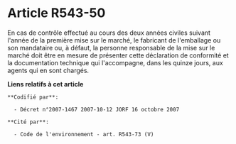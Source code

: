 # Article R543-50

En cas de contrôle effectué au cours des deux années civiles suivant l'année de la première mise sur le marché, le fabricant
de l'emballage ou son mandataire ou, à défaut, la personne responsable de la mise sur le marché doit être en mesure de
présenter cette déclaration de conformité et la documentation technique qui l'accompagne, dans les quinze jours, aux agents
qui en sont chargés.

**Liens relatifs à cet article**

	**Codifié par**:

	  - Décret n°2007-1467 2007-10-12 JORF 16 octobre 2007

	**Cité par**:

	  - Code de l'environnement - art. R543-73 (V)
